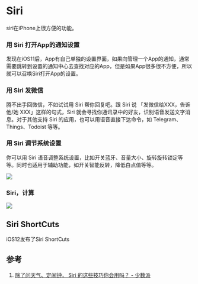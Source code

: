 # Siri
siri在iPhone上很方便的功能。


### 用 Siri 打开App的通知设置

发现在iOS11后，App有自己单独的设置界面，如果向管理一个App的通知，通常需要跳转到设置的通知中心去查找对应的App，但是如果App很多很不方便，所以就可以召唤Siri打开App的设置。

### 用 Siri 发微信

腾不出手回微信，不如试试用 Siri 帮你回复吧。跟 Siri 说 「发微信给XXX，告诉他/她 XXX」这样的句式，Siri 就会寻找你通讯录中的好友，识别语音发送文字消息。对于其他支持 Siri 的应用，也可以用语音直接下达命令，如 Telegram、Things、Todoist 等等。

### 用 Siri 调节系统设置

你可以用 Siri 语音调整系统设置，比如开关蓝牙、音量大小、旋转旋转锁定等等。同时也适用于辅助功能，如开关智能反转，降低白点值等等。

![](http://oc98nass3.bkt.clouddn.com/15304100413354.jpg)

### Siri，计算

![](http://oc98nass3.bkt.clouddn.com/15304105404310.jpg)


## Siri ShortCuts

iOS12发布了Siri ShortCuts

## 参考

1. [除了问天气、定闹钟， Siri 的这些技巧你会用吗？ - 少数派](https://sspai.com/post/45364)
